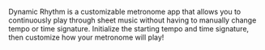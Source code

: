 Dynamic Rhythm is a customizable metronome app that allows you to continuously play through sheet music without having to manually change tempo or time signature. Initialize the starting tempo and time signature, then customize how your metronome will play!
